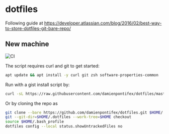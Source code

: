 # dotfiles

Following guide at https://developer.atlassian.com/blog/2016/02/best-way-to-store-dotfiles-git-bare-repo/

## New machine

![CI](https://github.com/damienpontifex/dotfiles/workflows/CI/badge.svg)

The script requires curl and git to get started:
```bash
apt update && apt install -y curl git zsh software-properties-common
```

Run with a gist install script by:
```bash
curl -sL https://raw.githubusercontent.com/damienpontifex/dotfiles/master/.bootstrap | zsh
```

Or by cloning the repo as
```bash
git clone --bare https://github.com/damienpontifex/dotfiles.git $HOME/.dotfiles
git --git-dir=$HOME/.dotfiles --work-tree=$HOME checkout
source $HOME/.bash_profile
dotfiles config --local status.showUntrackedFiles no
```
